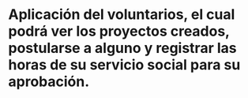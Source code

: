 # Aplicación del voluntarios, el cual podrá ver los proyectos creados, postularse a alguno y registrar las horas de su servicio social para su aprobación. 
